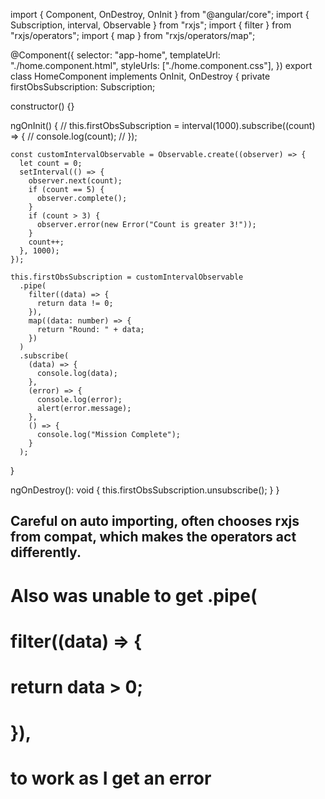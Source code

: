 import { Component, OnDestroy, OnInit } from "@angular/core";
import { Subscription, interval, Observable } from "rxjs";
import { filter } from "rxjs/operators";
import { map } from "rxjs/operators/map";

@Component({
selector: "app-home",
templateUrl: "./home.component.html",
styleUrls: ["./home.component.css"],
})
export class HomeComponent implements OnInit, OnDestroy {
private firstObsSubscription: Subscription;

constructor() {}

ngOnInit() {
// this.firstObsSubscription = interval(1000).subscribe((count) => {
// console.log(count);
// });

    const customIntervalObservable = Observable.create((observer) => {
      let count = 0;
      setInterval(() => {
        observer.next(count);
        if (count == 5) {
          observer.complete();
        }
        if (count > 3) {
          observer.error(new Error("Count is greater 3!"));
        }
        count++;
      }, 1000);
    });

    this.firstObsSubscription = customIntervalObservable
      .pipe(
        filter((data) => {
          return data != 0;
        }),
        map((data: number) => {
          return "Round: " + data;
        })
      )
      .subscribe(
        (data) => {
          console.log(data);
        },
        (error) => {
          console.log(error);
          alert(error.message);
        },
        () => {
          console.log("Mission Complete");
        }
      );

}

ngOnDestroy(): void {
this.firstObsSubscription.unsubscribe();
}
}

## Careful on auto importing, often chooses rxjs from compat, which makes the operators act differently.

# Also was unable to get .pipe(

# filter((data) => {

# return data > 0;

# }),

#

# to work as I get an error
